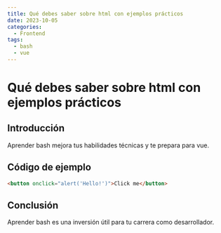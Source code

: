 ```yaml
---
title: Qué debes saber sobre html con ejemplos prácticos
date: 2023-10-05
categories:
  - Frontend
tags:
  - bash
  - vue
---
```


# Qué debes saber sobre html con ejemplos prácticos

## Introducción

Aprender bash mejora tus habilidades técnicas y te prepara para vue.

## Código de ejemplo

```html
<button onclick="alert('Hello!')">Click me</button>
```

## Conclusión

Aprender bash es una inversión útil para tu carrera como desarrollador.